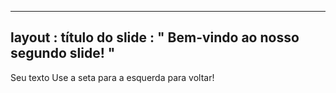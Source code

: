 ----
layout : título do slide
: " Bem-vindo ao nosso segundo slide! "
----
Seu texto
Use a seta para a esquerda para voltar!
